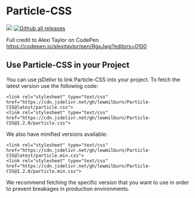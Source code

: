 # Particle-CSS
[![](https://data.jsdelivr.com/v1/package/gh/lewmilburn/Particle-CSS/badge?style=rounded)](https://www.jsdelivr.com/package/gh/lewmilburn/Particle-CSS) [![Github all releases](https://img.shields.io/github/downloads/Naereen/StrapDown.js/total.svg)](https://GitHub.com/Naereen/StrapDown.js/releases/)


Full credit to Alexi Taylor on CodePen
https://codepen.io/alexitaylor/pen/RgxJwg?editors=0100

## Use Particle-CSS in your Project
You can use jsDelivr to link Particle-CSS into your project. To fetch the latest version use the following code:
```
<link rel="stylesheet" type="text/css" href="https://cdn.jsdelivr.net/gh/lewmilburn/Particle-CSS@latest/particle.css">
<link rel="stylesheet" type="text/css" href="https://cdn.jsdelivr.net/gh/lewmilburn/Particle-CSS@1.2.0/particle.css">
```

We also have minified versions available:
```
<link rel="stylesheet" type="text/css" href="https://cdn.jsdelivr.net/gh/lewmilburn/Particle-CSS@latest/particle.min.css">
<link rel="stylesheet" type="text/css" href="https://cdn.jsdelivr.net/gh/lewmilburn/Particle-CSS@1.2.0/particle.min.css">
```

We recommend fetching the specific version that you want to use in order to prevent breakages in production environments.
